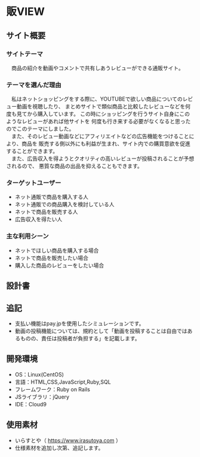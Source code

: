 # 販VIEW

## サイト概要
### サイトテーマ
&emsp;商品の紹介を動画やコメントで共有しあうレビューができる通販サイト。

### テーマを選んだ理由
&emsp;私はネットショッピングをする際に、YOUTUBEで欲しい商品についてのレビュー動画を視聴したり、
まとめサイトで類似商品と比較したレビューなどを何度も見てから購入しています。
この時にショッピングを行うサイト自身にこのようなレビューがあれば他サイトを
何度も行き来する必要がなくなると思ったのでこのテーマにしました。<br>
&emsp;また、そのレビュー動画などにアフィリエイトなどの広告機能をつけることにより、商品を
販売する側以外にも利益が生まれ、サイト内での購買意欲を促進することができます。<br>
&emsp;また、広告収入を得ようとクオリティの高いレビューが投稿されることが予想されるので、
悪質な商品の出品を抑えることもできます。

### ターゲットユーザー
- ネット通販で商品を購入する人
- ネット通販での商品購入を検討している人
- ネットで商品を販売する人
- 広告収入を得たい人

### 主な利用シーン
- ネットでほしい商品を購入する場合
- ネットで商品を販売したい場合
- 購入した商品のレビューをしたい場合

## 設計書

## 追記
- 支払い機能はpay.jpを使用したシミュレーションです。
- 動画の投稿機能については、規約として「動画を投稿することは自由ではあるものの、責任は投稿者が負担する」を記載します。

## 開発環境
- OS：Linux(CentOS)
- 言語：HTML,CSS,JavaScript,Ruby,SQL
- フレームワーク：Ruby on Rails
- JSライブラリ：jQuery
- IDE：Cloud9

## 使用素材
- いらすとや（ https://www.irasutoya.com ）
- 仕様素材を追加し次第、追記します。
